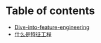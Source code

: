 # Table of contents

* [Dive-into-feature-engineering](README.md)
* [什么是特征工程](shen-me-shi-te-zheng-gong-cheng.md)

